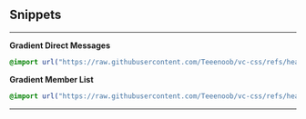 ## Snippets
----
**Gradient Direct Messages**
```css
@import url("https://raw.githubusercontent.com/Teeenoob/vc-css/refs/heads/main/dm-gradient.css");
```

**Gradient Member List**
```css
@import url("https://raw.githubusercontent.com/Teeenoob/vc-css/refs/heads/main/dm-gradient.css");
```
----
